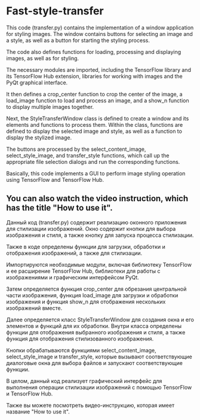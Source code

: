 # Fast-style-transfer
This code (transfer.py) contains the implementation of a window application for styling images.
The window contains buttons for selecting an image and a style, as well as a button for starting the styling process.

The code also defines functions for loading, processing and displaying images, as well as for styling.

The necessary modules are imported, including the TensorFlow library and its TensorFlow Hub extension, libraries for working with images and the PyQt graphical interface.

It then defines a crop_center function to crop the center of the image, a load_image function to load and process an image, and a show_n function to display multiple images together.

Next, the StyleTransferWindow class is defined to create a window and its elements and functions to process them. Within the class, functions are defined to display the selected image and style, as well as a function to display the stylized image.

The buttons are processed by the select_content_image, select_style_image, and transfer_style functions, which call up the appropriate file selection dialogs and run the corresponding functions.

Basically, this code implements a GUI to perform image styling operation using TensorFlow and TensorFlow Hub.

You can also watch the video instruction, which has the title "How to use it".
---------------------------------------------------------------------------------------------------------------------
Данный код (transfer.py) содержит реализацию оконного приложения для стилизации изображений.
Окно содержит кнопки для выбора изображения и стиля, а также кнопку для запуска процесса стилизации.

Также в коде определены функции для загрузки, обработки и отображения изображений, а также для стилизации.

Импортируются необходимые модули, включая библиотеку TensorFlow и ее расширение TensorFlow Hub, библиотеки для работы с изображениями и графическим интерфейсом PyQt.

Затем определяется функция crop_center для обрезания центральной части изображения, функция load_image для загрузки и обработки изображения и функция show_n для отображения нескольких изображений вместе.

Далее определяется класс StyleTransferWindow для создания окна и его элементов и функций для их обработки. Внутри класса определены функции для отображения выбранного изображения и стиля, а также функция для отображения стилизованного изображения.

Кнопки обрабатываются функциями select_content_image, select_style_image и transfer_style, которые вызывают соответствующие диалоговые окна для выбора файлов и запускают соответствующие функции.

В целом, данный код реализует графический интерфейс для выполнения операции стилизации изображений с помощью TensorFlow и TensorFlow Hub.

Также вы можете посмотреть видео-инструкцию, которая имеет название "How to use it".
